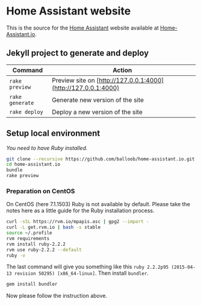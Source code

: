 # Home Assistant website

This is the source for the [Home Assistant](https://github.com/balloob/home-assistant) website available at [Home-Assistant.io](https://home-assistant.io).

## Jekyll project to generate and deploy 

| Command | Action |
|---|---|
| `rake preview` | Preview site on [http://127.0.0.1:4000](http://127.0.0.1:4000)
| `rake generate` | Generate new version of the site
| `rake deploy` | Deploy a new version of the site

## Setup local environment

_You need to have Ruby installed._

```bash
git clone --recursive https://github.com/balloob/home-assistant.io.git
cd home-assistant.io
bundle
rake preview
```


### Preparation on CentOS
On CentOS (here 7.1.1503) Ruby is not available by default. Please take the notes here as a little guide for the Ruby installation process. 

```bash
curl -sSL https://rvm.io/mpapis.asc | gpg2 --import -
curl -L get.rvm.io | bash -s stable
source ~/.profile
rvm requirements
rvm install ruby-2.2.2
rvm use ruby-2.2.2 --default
ruby -v
```

The last command will give you something like this `ruby 2.2.2p95 (2015-04-13 revision 50295) [x86_64-linux]`. Then install `bundler`.

```bash
gem install bundler
```

Now please follow the instruction above.
